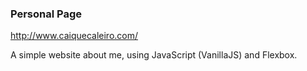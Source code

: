 ### Personal Page
http://www.caiquecaleiro.com/

A simple website about me, using JavaScript (VanillaJS) and Flexbox.
